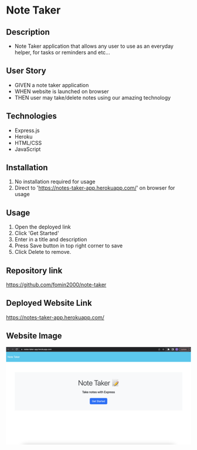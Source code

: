 # Note Taker 

## Description
- Note Taker application that allows any user to use as an everyday helper, for tasks or reminders and etc...

## User Story
- GIVEN a note taker application
- WHEN website is launched on browser
- THEN user may take/delete notes using our amazing technology

## Technologies
- Express.js
- Heroku
- HTML/CSS
- JavaScript

## Installation
1. No installation required for usage
2. Direct to 'https://notes-taker-app.herokuapp.com/' on browser for usage

## Usage
1. Open the deployed link
2. Click 'Get Started'
3. Enter in a title and description
4. Press Save button in top right corner to save
5. Click Delete to remove.


## Repository link
https://github.com/fomin2000/note-taker

## Deployed Website Link
https://notes-taker-app.herokuapp.com/

## Website Image
![websiteScreenshot](/public/assets/images/note-taker.png)

